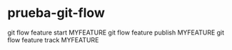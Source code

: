 # prueba-git-flow

git flow feature start MYFEATURE 
git flow feature publish MYFEATURE 
git flow feature track MYFEATURE 

